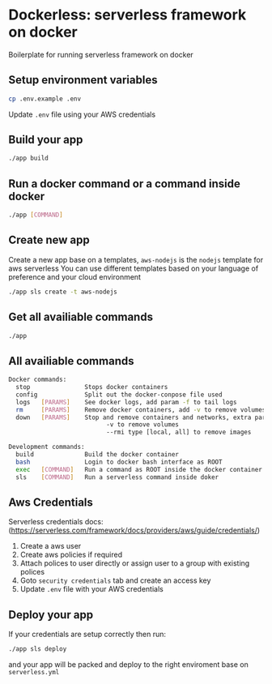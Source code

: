 # Dockerless: serverless framework on docker

Boilerplate for running serverless framework on docker

## Setup environment variables
```bash
cp .env.example .env
```
Update `.env` file using your AWS credentials

## Build your app
```bash
./app build
```

## Run a docker command or a command inside docker
```bash
./app [COMMAND]
```

## Create new app
Create a new app base on a templates, `aws-nodejs` is the `nodejs` template for aws serverless
You can use different templates based on your language of preference and your cloud environment
```bash
./app sls create -t aws-nodejs
```

## Get all availiable commands
```bash
./app
```

## All availiable commands
```bash
Docker commands:
  stop               Stops docker containers
  config             Split out the docker-conpose file used
  logs   [PARAMS]    See docker logs, add param -f to tail logs
  rm     [PARAMS]    Remove docker containers, add -v to remove volumes also
  down   [PARAMS]    Stop and remove containers and networks, extra params:
                           -v to remove volumes
                           --rmi type [local, all] to remove images

Development commands:
  build              Build the docker container
  bash               Login to docker bash interface as ROOT
  exec   [COMMAND]   Run a command as ROOT inside the docker container
  sls    [COMMAND]   Run a serverless command inside doker
```

## Aws Credentials 
Serverless credentials docs: (https://serverless.com/framework/docs/providers/aws/guide/credentials/)

1. Create a aws user
2. Create aws policies if required
3. Attach polices to user directly or assign user to a group with existing polices 
4. Goto `security credentials` tab and create an access key
5. Update `.env` file with your AWS credentials

## Deploy your app
If your credentials are setup correctly then run:
```bash
./app sls deploy
```
 and your app will be packed and deploy to the right enviroment base on `serverless.yml`
 
